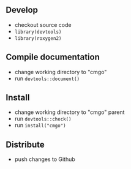 ## Develop

* checkout source code
* `library(devtools)`
* `library(roxygen2)`

## Compile documentation
* change working directory to "cmgo"
* run `devtools::document()`

## Install
* change working directory to "cmgo" parent
* run `devtools::check()`
* run `install("cmgo")`

## Distribute
* push changes to Github

